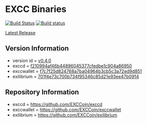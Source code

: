 # EXCC Binaries

[![Build Status](https://travis-ci.org/EXCCoin/excc-binaries.svg)](https://travis-ci.org/EXCCoin/excc-binaries)
[![Build status](https://ci.appveyor.com/api/projects/status/93lalcujiecqcy6m?svg=true)](https://ci.appveyor.com/project/harzo/excc-binaries)

[Latest Release](https://github.com/EXCCoin/excc-binaries/releases/latest)

## Version Information

- version id = [v0.4.0](https://github.com/EXCCoin/excc-binaries/releases/tag/v0.4.0)
- exccd = [f210994af46b44896045377cfedbe1c904a86950](https://github.com/EXCCoin/exccd/commit/f210994af46b44896045377cfedbe1c904a86950)
- exccwallet = [f7c7f25d824768a7ba04964b3cb5c3a72ed9d851](https://github.com/EXCCoin/exccwallet/commit/f7c7f25d824768a7ba04964b3cb5c3a72ed9d851)
- exilibrium = [701f4e73c700b734f95346c85d21e93ee47b0914](https://github.com/EXCCoin/exilibrium/commit/701f4e73c700b734f95346c85d21e93ee47b0914)

## Repository Information

- exccd = https://github.com/EXCCoin/exccd
- exccwallet = https://github.com/EXCCoin/exccwallet
- exilibrium = https://github.com/EXCCoin/exilibrium
